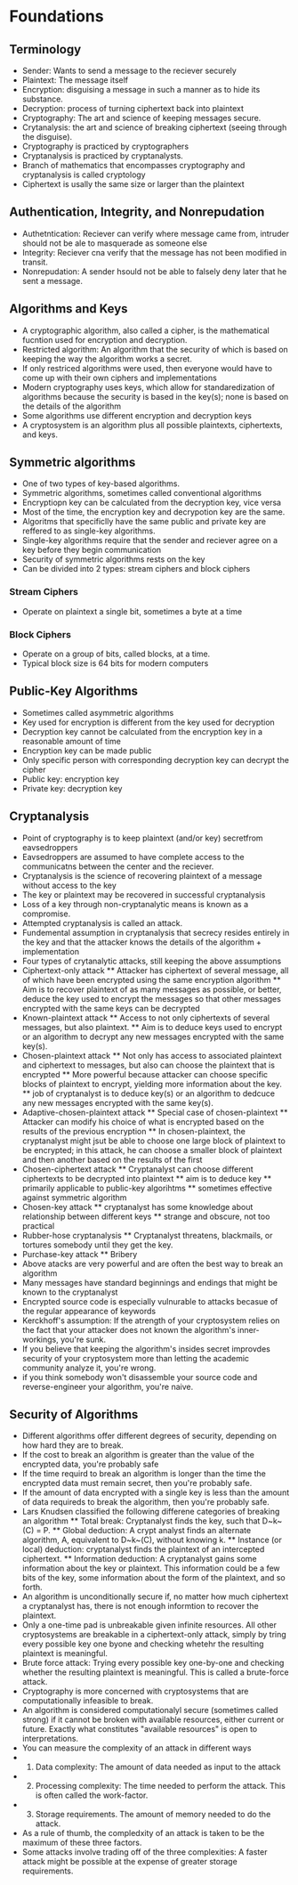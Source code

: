 # Foundations

## Terminology
* Sender: Wants to send a message to the reciever securely
* Plaintext: The message itself
* Encryption: disguising a message in such a manner as to hide its substance.
* Decryption: process of turning ciphertext back into plaintext
* Cryptography: The art and science of keeping messages secure.
* Crytanalysis: the art and science of breaking ciphertext (seeing through the disguise).
* Cryptography is practiced by cryptographers
* Cryptanalysis is practiced by cryptanalysts.
* Branch of mathematics that encompasses cryptography and cryptanalysis is called cryptology
* Ciphertext is usally the same size or larger than the plaintext

## Authentication, Integrity, and Nonrepudation
* Authetntication: Reciever can verify where message came from, intruder should not be ale to masquerade as someone else
* Integrity: Reciever cna verify that the message has not been modified in transit.
* Nonrepudation: A sender hsould not be able to falsely deny later that he sent a message.

## Algorithms and Keys
* A cryptographic algorithm, also called a cipher, is the mathematical fucntion used for encryption and decryption.
* Restricted algorithm: An algorithm that the security of which is based on keeping the way the algorithm works a secret.
* If only restriced algorithms were used, then everyone would have to come up with their own ciphers and implementations
* Modern cryptography uses keys, which allow for standaredization of algorithms because the security is based in the key(s); none is based on the details of the algorithm
* Some algorithms use different encryption and decryption keys
* A cryptosystem is an algorithm plus all possible plaintexts, ciphertexts, and keys.

## Symmetric algorithms
* One of two types of key-based algorithms.
* Symmetric algorithms, sometimes called conventional algorithms
* Encryptiopn key can be calculated from the decryption key, vice versa
* Most of the time, the encryption key and decrypotion key are the same.
* Algoritms that specificlly have the same public and private key are reffered to as single-key algorithms.
* Single-key algorithms require that the sender and reciever agree on a key before they begin communication
* Security of symmetric algorithms rests on the key
* Can be divided into 2 types: stream ciphers and block ciphers

### Stream Ciphers
* Operate on plaintext a single bit, sometimes a byte at a time

### Block Ciphers
* Operate on a group of bits, called blocks, at a time.
* Typical block size is 64 bits for modern computers

## Public-Key Algorithms
* Sometimes called asymmetric algorithms
* Key used for encryption is different from the key used for decryption
* Decryption key cannot be calculated from the encryption key in a reasonable amount of time
* Encryption key can be made public
* Only specific person with corresponding decryption key can decrypt the cipher
* Public key: encryption key
* Private key: decryption key

## Cryptanalysis
* Point of cryptography is to keep plaintext (and/or key) secretfrom eavsedroppers
* Eavsedroppers are assumed to have complete access to the communicatns between the center and the reciever.
* Cryptanalysis is the science of recovering plaintext of a message without access to the key
* The key or plaintext may be recovered in successful cryptanalysis
* Loss of a key through non-cryptanalytic means is known as a compromise.
* Attempted cryptanalysis is called an attack.
* Fundemental assumption in cryptanalysis that secrecy resides entirely in the key and that the attacker knows the details of the algorithm + implementation
* Four types of crytanalytic attacks, still keeping the above assumptions
* Ciphertext-only attack
** Attacker has ciphertext of several message, all of which have been encrypted using the same encryption algorithm
** Aim is to recover plaintext of as many messages as possible, or better, deduce the key used to encrypt the messages so that other messages encrypted with the same keys can be decrypted
* Known-plaintext attack
** Access to not only ciphertexts of several messages, but also plaintext.
** Aim is to deduce keys used to encrypt or an algorithm to decrypt any new messages encrypted with the same key(s).
* Chosen-plaintext attack
** Not only has access to associated plaintext and ciphertext to messages, but also can choose the plaintext that is encrypted
** More powerful because attacker can choose specific blocks of plaintext to encrypt, yielding more information about the key.
** job of cryptanalyst is to deduce key(s) or an algorithm to dedcuce any new messages encrypted with the same key(s).
* Adaptive-chosen-plaintext attack
** Special case of chosen-plaintext
** Attacker can modify his choice of what is encrypted based on the results of the previous encryption
** In chosen-plaintext, the cryptanalyst might jsut be able to choose one large block of plaintext to be encrypted; in this attack, he can choose a smaller block of plaintext and then another based on the results of the first
* Chosen-ciphertext attack
** Cryptanalyst can choose different ciphertexts to be decrypted into plaintext
** aim is to deduce key
** primarily applicable to public-key algorihtms
** sometimes effective against symmetric algorithm
* Chosen-key attack
** cryptanalyst has some knowledge about relationship between different keys
** strange and obscure, not too practical
* Rubber-hose cryptanalysis
** Cryptanalyst threatens, blackmails, or tortures somebody until they get the key.
* Purchase-key attack
** Bribery
* Above atacks are very powerful and are often the best way to break an algorithm
* Many messages have standard beginnings and endings that might be known to the cryptanalyst
* Encrypted source code is especially vulnurable to attacks becasue of the regular appearance of keywords
* Kerckhoff's assumption: If the atrength of your cryptosystem relies on the fact that your attacker does not known the algorithm's inner-workings, you're sunk.
* If you believe that keeping the algorithm's insides secret improvdes security of your cryptosystem more than letting the academic community analyze it, you're wrong.
* if you think somebody won't disassemble your source code and reverse-engineer your algorithm, you're naive.


## Security of Algorithms
* Different algorithms offer different degrees of security, depending on how hard they are to break.
* If the cost to break an algorithm is greater than the value of the encrypted data, you're probably safe
* If the time requird to break an algorithm is longer than the time the encrypted data must remain secret, then you're probably safe.
* If the amount of data encrypted with a single key is less than the amount of data requireds to break the algorithm, then you're probably safe.
* Lars Knudsen classified the following differene categories of breaking an algorithm
** Total break: Cryptanalyst finds the key, such that D~k~(C) = P.
** Global deduction: A crypt analyst finds an alternate algorithm, A, equivalent to D~k~(C), without knowing k.
** Instance (or local) deduction: cryptanalyst finds the plaintext of an intercepted ciphertext.
** Information deduction: A cryptanalyst gains some information about the key or plaintext. This information could be a few bits of the key, some information about the form of the plaintext, and so forth.
* An algorithm is unconditionally secure if, no matter how much ciphertext a cryptanalyst has, there is not enough informtion to recover the plaintext.
* Only a one-time pad is unbreakable given infinite resources. All other cryptosystems are breakable in a ciphertext-only attack, simply by tring every possible key one byone and checking whetehr the resulting plaintext is meaningful. 
* Brute force attack: Trying every possible key one-by-one and checking whether the resulting plaintext is meaningful. This is called a brute-force attack.
* Cryptography is more concerned with cryptosystems that are computationally infeasible to break.
* An algorithm is considered computationalyl secure (sometimes called strong) if it cannot be broken with available resources, either current or future. Exactly what constitutes "available resources" is open to interpretations.
* You can measure the complexity of an attack in different ways
* 1. Data complexity: The amount of data needed as input to the attack
* 2. Processing complexity: The time needed to perform the attack. This is often called the work-factor.
* 3. Storage requirements. The amount of memory needed to do the attack.
* As a rule of thumb, the compledxity of an attack is taken to be the maximum of these three factors.
* Some attacks involve trading off of the three complexities: A faster attack might be possible at the expense of greater storage requirements.
